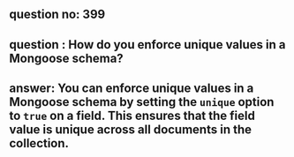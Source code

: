 
      
## question no: 399

## question : How do you enforce unique values in a Mongoose schema?

## answer: You can enforce unique values in a Mongoose schema by setting the `unique` option to `true` on a field. This ensures that the field value is unique across all documents in the collection.
      